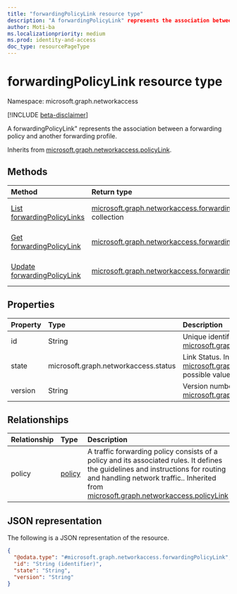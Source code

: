```yaml
---
title: "forwardingPolicyLink resource type"
description: "A forwardingPolicyLink" represents the association between a forwarding policy and another forwarding profile."
author: Moti-ba
ms.localizationpriority: medium
ms.prod: identity-and-access
doc_type: resourcePageType
---
```


# forwardingPolicyLink resource type

Namespace: microsoft.graph.networkaccess

[!INCLUDE [beta-disclaimer](../../includes/beta-disclaimer.md)]

A forwardingPolicyLink" represents the association between a forwarding policy and another forwarding profile.


Inherits from [microsoft.graph.networkaccess.policyLink](../resources/networkaccess-policylink.md).

## Methods
|Method|Return type|Description|
|:---|:---|:---|
|[List forwardingPolicyLinks](../api/networkaccess-forwardingprofile-list-policies.md)|[microsoft.graph.networkaccess.forwardingPolicyLink](../resources/networkaccess-forwardingpolicylink.md) collection|Get a list of the [microsoft.graph.networkaccess.forwardingPolicyLink](../resources/networkaccess-forwardingpolicylink.md) objects and their properties.|
|[Get forwardingPolicyLink](../api/networkaccess-forwardingpolicylink-get.md)|[microsoft.graph.networkaccess.forwardingPolicyLink](../resources/networkaccess-forwardingpolicylink.md)|Read the properties and relationships of a [microsoft.graph.networkaccess.forwardingPolicyLink](../resources/networkaccess-forwardingpolicylink.md) object.|
|[Update forwardingPolicyLink](../api/networkaccess-forwardingpolicylink-update.md)|[microsoft.graph.networkaccess.forwardingPolicyLink](../resources/networkaccess-forwardingpolicylink.md)|Update the properties of a [microsoft.graph.networkaccess.forwardingPolicyLink](../resources/networkaccess-forwardingpolicylink.md) object.|

## Properties
|Property|Type|Description|
|:---|:---|:---|
|id|String|Unique identifier. Inherited from [microsoft.graph.entity](../resources/entity.md).|
|state|microsoft.graph.networkaccess.status|Link Status. Inherited from [microsoft.graph.networkaccess.policyLink](../resources/networkaccess-policylink.md).The possible values are: `enabled`, `disabled`.|
|version|String|Version number. Inherited from [microsoft.graph.networkaccess.policyLink](../resources/networkaccess-policylink.md).|

## Relationships
|Relationship|Type|Description|
|:---|:---|:---|
|policy|[policy](../resources/networkaccess-policy.md)|A traffic forwarding policy consists of a policy and its associated rules. It defines the guidelines and instructions for routing and handling network traffic.. Inherited from [microsoft.graph.networkaccess.policyLink](../resources/networkaccess-policylink.md)|

## JSON representation
The following is a JSON representation of the resource.
<!-- {
  "blockType": "resource",
  "keyProperty": "id",
  "@odata.type": "microsoft.graph.networkaccess.forwardingPolicyLink",
  "baseType": "microsoft.graph.networkaccess.policyLink",
  "openType": false
}
-->
``` json
{
  "@odata.type": "#microsoft.graph.networkaccess.forwardingPolicyLink",
  "id": "String (identifier)",
  "state": "String",
  "version": "String"
}
```

